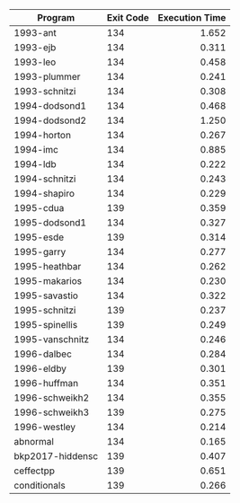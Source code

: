 | Program | Exit Code | Execution Time |
| ------- |:--------- | --------------:|
| 1993-ant | 134 | 1.652 |
| 1993-ejb | 134 | 0.311 |
| 1993-leo | 134 | 0.458 |
| 1993-plummer | 134 | 0.241 |
| 1993-schnitzi | 134 | 0.308 |
| 1994-dodsond1 | 134 | 0.468 |
| 1994-dodsond2 | 134 | 1.250 |
| 1994-horton | 134 | 0.267 |
| 1994-imc | 134 | 0.885 |
| 1994-ldb | 134 | 0.222 |
| 1994-schnitzi | 134 | 0.243 |
| 1994-shapiro | 134 | 0.229 |
| 1995-cdua | 139 | 0.359 |
| 1995-dodsond1 | 134 | 0.327 |
| 1995-esde | 139 | 0.314 |
| 1995-garry | 134 | 0.277 |
| 1995-heathbar | 134 | 0.262 |
| 1995-makarios | 134 | 0.230 |
| 1995-savastio | 134 | 0.322 |
| 1995-schnitzi | 139 | 0.237 |
| 1995-spinellis | 139 | 0.249 |
| 1995-vanschnitz | 134 | 0.246 |
| 1996-dalbec | 134 | 0.284 |
| 1996-eldby | 139 | 0.301 |
| 1996-huffman | 134 | 0.351 |
| 1996-schweikh2 | 134 | 0.355 |
| 1996-schweikh3 | 139 | 0.275 |
| 1996-westley | 134 | 0.214 |
| abnormal | 134 | 0.165 |
| bkp2017-hiddensc | 139 | 0.407 |
| ceffectpp | 139 | 0.651 |
| conditionals | 139 | 0.266 |
